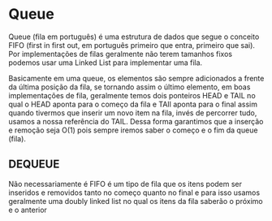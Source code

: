 # Queue 

Queue (fila em português) é uma estrutura de dados que segue o conceito FIFO (first in first out, em português primeiro que entra, primeiro 
que sai). Por implementações de filas geralmente não terem tamanhos fixos podemos usar uma Linked List para implementar uma fila.

Basicamente em uma queue, os elementos são sempre adicionados a frente da última posição da fila, se tornando assim o último elemento, em 
boas implementações de fila, geralmente temos dois ponteiros HEAD e TAIL no qual o HEAD aponta para o começo da fila e TAIl aponta para o 
final assim quando tivermos que inserir um novo item na fila, invés de percorrer tudo, usamos a nossa referência do TAIL. 
Dessa forma garantimos que a inserção e remoção seja O(1) pois sempre iremos saber o começo e o fim da queue (fila).

## DEQUEUE
Não necessariamente é FIFO
é um tipo de fila que os itens podem ser inseridos e removidos tanto no começo quanto no final e para isso usamos geralmente uma doubly linked 
list no qual os itens da fila saberão o próximo e o anterior

